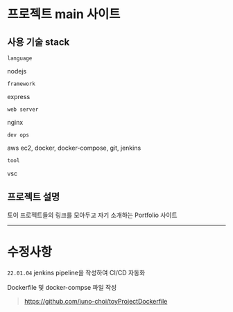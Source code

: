 # 프로젝트 main 사이트

## 사용 기술 stack

`language`

nodejs

`framework`

express

`web server`

nginx

`dev ops`

aws ec2, docker, docker-compose, git, jenkins

`tool`

vsc

## 프로젝트 설명

토이 프로젝트들의 링크를 모아두고 자기 소개하는 Portfolio 사이트

---

# 수정사항

`22.01.04` jenkins pipeline을 작성하여 CI/CD 자동화

Dockerfile 및 docker-compse 파일 작성

> https://github.com/juno-choi/toyProjectDockerfile
